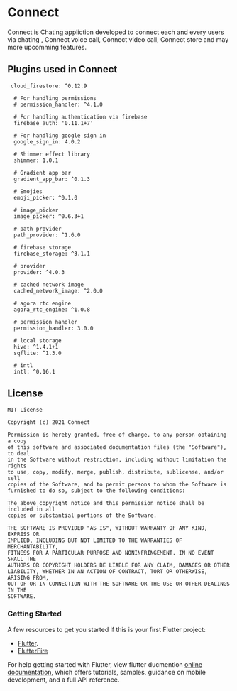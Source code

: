 # Connect
Connect is Chating appliction developed to connect each and every users via chating , Connect voice call, Connect video call, Connect store and may more upcomming features.


## Plugins used in Connect
```
 cloud_firestore: ^0.12.9

  # For handling permissions
  # permission_handler: ^4.1.0

  # For handling authentication via firebase
  firebase_auth: '0.11.1+7'

  # For handling google sign in
  google_sign_in: 4.0.2

  # Shimmer effect library
  shimmer: 1.0.1

  # Gradient app bar
  gradient_app_bar: ^0.1.3

  # Emojies
  emoji_picker: ^0.1.0

  # image_picker
  image_picker: ^0.6.3+1

  # path provider
  path_provider: ^1.6.0

  # firebase storage
  firebase_storage: ^3.1.1

  # provider
  provider: ^4.0.3

  # cached network image
  cached_network_image: ^2.0.0

  # agora rtc engine
  agora_rtc_engine: ^1.0.8

  # permission handler
  permission_handler: 3.0.0

  # local storage
  hive: ^1.4.1+1
  sqflite: ^1.3.0

  # intl
  intl: ^0.16.1
```


## License
```
MIT License

Copyright (c) 2021 Connect

Permission is hereby granted, free of charge, to any person obtaining a copy
of this software and associated documentation files (the "Software"), to deal
in the Software without restriction, including without limitation the rights
to use, copy, modify, merge, publish, distribute, sublicense, and/or sell
copies of the Software, and to permit persons to whom the Software is
furnished to do so, subject to the following conditions:

The above copyright notice and this permission notice shall be included in all
copies or substantial portions of the Software.

THE SOFTWARE IS PROVIDED "AS IS", WITHOUT WARRANTY OF ANY KIND, EXPRESS OR
IMPLIED, INCLUDING BUT NOT LIMITED TO THE WARRANTIES OF MERCHANTABILITY,
FITNESS FOR A PARTICULAR PURPOSE AND NONINFRINGEMENT. IN NO EVENT SHALL THE
AUTHORS OR COPYRIGHT HOLDERS BE LIABLE FOR ANY CLAIM, DAMAGES OR OTHER
LIABILITY, WHETHER IN AN ACTION OF CONTRACT, TORT OR OTHERWISE, ARISING FROM,
OUT OF OR IN CONNECTION WITH THE SOFTWARE OR THE USE OR OTHER DEALINGS IN THE
SOFTWARE.
```
### Getting Started


A few resources to get you started if this is your first Flutter project:

- [Flutter](https://flutter.dev).
- [FlutterFire](https://firebase.flutter.dev/)

For help getting started with Flutter, view flutter ducmention
[online documentation](https://flutter.dev/docs), which offers tutorials,
samples, guidance on mobile development, and a full API reference.
